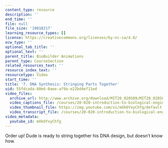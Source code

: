 ```yaml
---
content_type: resource
description: ''
end_time: ''
file: null
file_size: '19018217'
learning_resource_types: []
license: https://creativecommons.org/licenses/by-nc-sa/4.0/
ocw_type: ''
optional_tab_title: ''
optional_text: ''
parent_title: BioBuilder Animations
parent_type: CourseSection
related_resources_text: ''
resource_index_text: ''
resourcetype: Video
start_time: ''
title: '7. DNA Synthesis: Stringing Parts Together'
uid: 55fdcada-80e6-0aee-af9a-e22bd4ef11ed
video_files:
  archive_url: http://www.archive.org/download/MIT20_020S09/MIT20_020S09_dna.mp4
  video_captions_file: /courses/20-020-introduction-to-biological-engineering-design-spring-2009/4d0619193457573aaaf3b76e65e0e1a6_mXkOYxyChfg.vtt
  video_thumbnail_file: https://img.youtube.com/vi/mXkOYxyChfg/default.jpg
  video_transcript_file: /courses/20-020-introduction-to-biological-engineering-design-spring-2009/8d43c4993633be3b84cabe52fa7b9b9b_mXkOYxyChfg.pdf
video_metadata:
  youtube_id: mXkOYxyChfg
---
```


Order up! Dude is ready to string together his DNA design, but doesn’t know how.

